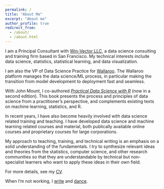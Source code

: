 ```yaml
---
permalink: /
title: "About Me"
excerpt: "About me"
author_profile: true
redirect_from: 
  - /about/
  - /about.html
---
```


I am a Principal Consultant with [Win-Vector LLC](http://win-vector.com/), a data science consulting and training firm based in San Francisco. My technical interests include data science, statistics, statistical learning, and data visualization. 

I am also the VP of Data Science Practice for [Wallaroo](https://www.wallaroo.ai/). The Wallaroo platform manages the data science/ML process, in particular making the transition from model development to deployment fast and seamless. 

With John Mount, I co-authored [*Practical Data Science with R*](https://www.manning.com/books/practical-data-science-with-r-second-edition) (now in a second edition). This book presents the process and principles of data science from a practitioner’s perspective, and complements existing texts on machine learning, statistics, and R.

In recent years, I have also become heavily involved with data science related training and teaching. I have developed data science and machine learning related courses and material, both publically available online courses and proprietary courses for large corporations.

My approach to teaching, training, and technical writing is an emphasis on a solid understanding of the fundamentals. I try to synthesize relevant ideas and theories from the statistics, computer science, and other research communities so that they are understandable by technical but non-specialist learners who want to apply these ideas in their own field. 

For more details, see my [CV](/cv/).

When I’m not working, I [write](http://multoghost.wordpress.com/) and [dance](http://www.dholrhythms.com/).

